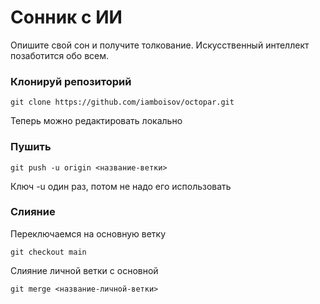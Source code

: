 # Сонник с ИИ
Опишите свой сон и получите толкование. Искусственный интеллект позаботится обо всем.
### Клонируй репозиторий
```
git clone https://github.com/iamboisov/octopar.git 
```


Теперь можно редактировать локально

### Пушить

```
git push -u origin <название-ветки>
```
Ключ -u один раз, потом не надо его использовать

### Слияние
Переключаемся на основную ветку
```
git checkout main
```
Слияние личной ветки с основной
```
git merge <название-личной-ветки>
```